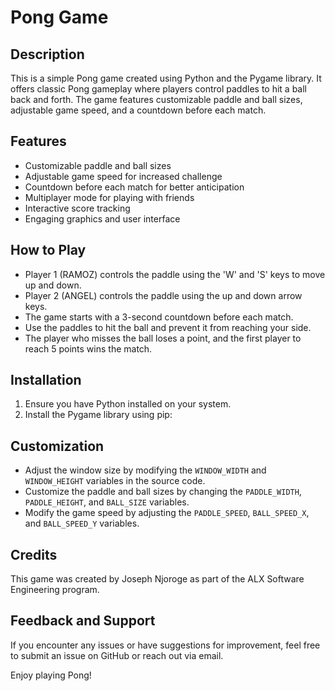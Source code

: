 # Pong Game

## Description
This is a simple Pong game created using Python and the Pygame library. It offers classic Pong gameplay where players control paddles to hit a ball back and forth. The game features customizable paddle and ball sizes, adjustable game speed, and a countdown before each match.

## Features
- Customizable paddle and ball sizes
- Adjustable game speed for increased challenge
- Countdown before each match for better anticipation
- Multiplayer mode for playing with friends
- Interactive score tracking
- Engaging graphics and user interface

## How to Play
- Player 1 (RAMOZ) controls the paddle using the 'W' and 'S' keys to move up and down.
- Player 2 (ANGEL) controls the paddle using the up and down arrow keys.
- The game starts with a 3-second countdown before each match.
- Use the paddles to hit the ball and prevent it from reaching your side.
- The player who misses the ball loses a point, and the first player to reach 5 points wins the match.

## Installation
1. Ensure you have Python installed on your system.
2. Install the Pygame library using pip:


## Customization
- Adjust the window size by modifying the `WINDOW_WIDTH` and `WINDOW_HEIGHT` variables in the source code.
- Customize the paddle and ball sizes by changing the `PADDLE_WIDTH`, `PADDLE_HEIGHT`, and `BALL_SIZE` variables.
- Modify the game speed by adjusting the `PADDLE_SPEED`, `BALL_SPEED_X`, and `BALL_SPEED_Y` variables.

## Credits
This game was created by Joseph Njoroge as part of the ALX Software Engineering program.

## Feedback and Support
If you encounter any issues or have suggestions for improvement, feel free to submit an issue on GitHub or reach out via email.

Enjoy playing Pong!